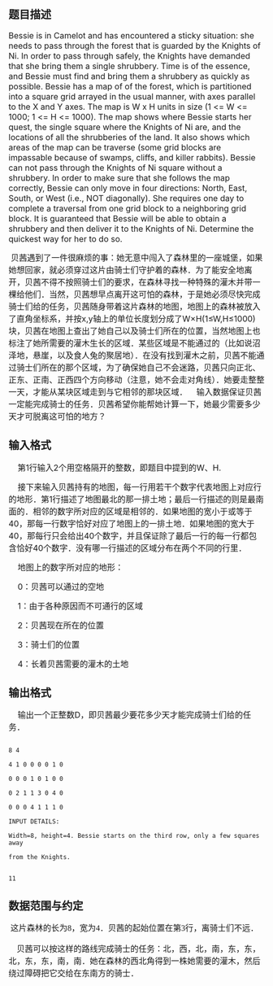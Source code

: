 ## 题目描述

<p><span style="font-size: medium">Bessie is in Camelot and has encountered a sticky situation: she needs to pass through the forest that is guarded by the Knights of Ni. In order to pass through safely, the Knights have demanded that she bring them a single shrubbery. Time is of the essence, and Bessie must find and bring them a shrubbery as quickly as possible. Bessie has a map of of the forest, which is partitioned into a square grid arrayed in the usual manner, with axes parallel to the X and Y axes. The map is W x H units in size (1 <= W <= 1000; 1 <= H <= 1000). The map shows where Bessie starts her quest, the single square where the Knights of Ni are, and the locations of all the shrubberies of the land. It also shows which areas of the map can be traverse (some grid blocks are impassable because of swamps, cliffs, and killer rabbits). Bessie can not pass through the Knights of Ni square without a shrubbery. In order to make sure that she follows the map correctly, Bessie can only move in four directions: North, East, South, or West (i.e., NOT diagonally). She requires one day to complete a traversal from one grid block to a neighboring grid block. It is guaranteed that Bessie will be able to obtain a shrubbery and then deliver it to the Knights of Ni. Determine the quickest way for her to do so. </span></p>
<div>
 <span style="font-size: medium"> 贝茜遇到了一件很麻烦的事：她无意中闯入了森林里的一座城堡，如果她想回家，就必须穿过这片由骑士们守护着的森林．为了能安全地离开，贝茜不得不按照骑士们的要求，在森林寻找一种特殊的灌木并带一棵给他们．当然，贝茜想早点离开这可怕的森林，于是她必须尽快完成骑士们给的任务，贝茜随身带着这片森林的地图，地图上的森林被放入了直角坐标系，并按x,y轴上的单位长度划分成了W×H(1≤W,H≤1000)块，贝茜在地图上查出了她自己以及骑士们所在的位置，当然地图上也标注了她所需要的灌木生长的区域．某些区域是不能通过的（比如说沼泽地，悬崖，以及食人兔的聚居地）．在没有找到灌木之前，贝茜不能通过骑士们所在的那个区域，为了确保她自己不会迷路，贝茜只向正北、正东、正南、正西四个方向移动（注意，她不会走对角线）．她要走整整一天，才能从某块区域走到与它相邻的那块区域．    输入数据保证贝茜一定能完成骑士的任务．贝茜希望你能帮她计算一下，她最少需要多少天才可脱离这可怕的地方？</span>
</div>

## 输入格式

<div>
 <span style="font-size: medium">    第1行输入2个用空格隔开的整数，即题目中提到的W、H.</span>
</div>
<div>
 <span style="font-size: medium">    接下来输入贝茜持有的地图，每一行用若干个数字代表地图上对应行的地形．第1行描述了地图最北的那一排土地；最后一行描述的则是最南面的．相邻的数字所对应的区域是相邻的．如果地图的宽小于或等于40，那每一行数字恰好对应了地图上的一排土地．如果地图的宽大于40，那每行只会给出40个数字，并且保证除了最后一行的每一行都包含恰好40个数字．没有哪一行描述的区域分布在两个不同的行里．</span>
</div>
<div>
 <span style="font-size: medium">    地图上的数字所对应的地形：</span>
</div>
<div>
 <span style="font-size: medium">    0：贝茜可以通过的空地</span>
</div>
<div>
 <span style="font-size: medium">    1：由于各种原因而不可通行的区域</span>
</div>
<div>
 <span style="font-size: medium">    2：贝茜现在所在的位置</span>
</div>
<div>
 <span style="font-size: medium">    3：骑士们的位置</span>
</div>
<div>
 <span style="font-size: medium">    4：长着贝茜需要的灌木的土地</span>
</div>

## 输出格式

<div>
 <span style="font-size: medium">    输出一个正整数D，即贝茜最少要花多少天才能完成骑士们给的任务．</span>
</div>

```input1
8 4
4 1 0 0 0 0 1 0
0 0 0 1 0 1 0 0
0 2 1 1 3 0 4 0
0 0 0 4 1 1 1 0
INPUT DETAILS:
Width=8, height=4. Bessie starts on the third row, only a few squares away
from the Knights.
```
```output1
11
```
## 数据范围与约定

<p class="MsoNormal" style="margin: 0cm 0cm 0pt"><span style="font-size: medium"><span lang="EN-US"><font face="Times New Roman"> </font></span><span style="font-family: 宋体; mso-ascii-font-family: 'Times New Roman'; mso-hansi-font-family: 'Times New Roman'">这片森林的长为</span><span lang="EN-US"><font face="Times New Roman">8</font></span><span style="font-family: 宋体; mso-ascii-font-family: 'Times New Roman'; mso-hansi-font-family: 'Times New Roman'">，宽为</span><span lang="EN-US"><font face="Times New Roman">4</font></span><span style="font-family: 宋体; mso-ascii-font-family: 'Times New Roman'; mso-hansi-font-family: 'Times New Roman'">．贝茜的起始位置在第</span><span lang="EN-US"><font face="Times New Roman">3</font></span><span style="font-family: 宋体; mso-ascii-font-family: 'Times New Roman'; mso-hansi-font-family: 'Times New Roman'">行，离骑士们不远．</span></span></p>
<br>
<p class="MsoNormal" style="margin: 0cm 0cm 0pt"><span style="font-size: medium"><span lang="EN-US"><font face="Times New Roman">    </font></span><span style="font-family: 宋体; mso-ascii-font-family: 'Times New Roman'; mso-hansi-font-family: 'Times New Roman'">贝茜可以按这样的路线完成骑士的任务：北，西，北，南，东，东，北，东，东，南，南．她在森林的西北角</span></span><span style="font-size: medium"><span style="font-family: 宋体; mso-ascii-font-family: 'Times New Roman'; mso-hansi-font-family: 'Times New Roman'">得到一株她需要的灌木，然后绕过障碍把它交给在东南方的骑士．</span></span></p>
<br>
<p></p>

